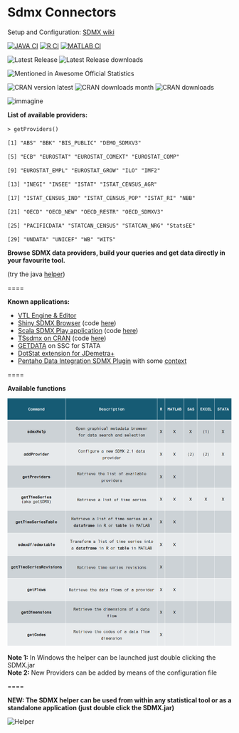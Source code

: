 Sdmx Connectors 
====

Setup and Configuration: [SDMX wiki](https://github.com/amattioc/SDMX/wiki)<br> 

[![JAVA CI](https://github.com/amattioc/SDMX/actions/workflows/java-ci.yml/badge.svg?branch=master)](https://github.com/amattioc/SDMX/actions/workflows/java-ci.yml)
[![R CI](https://github.com/amattioc/SDMX/actions/workflows/r-ci.yml/badge.svg?branch=master)](https://github.com/amattioc/SDMX/actions/workflows/r-ci.yml)
[![MATLAB CI](https://github.com/amattioc/SDMX/actions/workflows/matlab-ci.yml/badge.svg?branch=master)](https://github.com/amattioc/SDMX/actions/workflows/matlab-ci.yml)

![Latest Release](https://img.shields.io/github/v/release/amattioc/SDMX)   ![Latest Release downloads](https://img.shields.io/github/downloads/amattioc/SDMX/latest/total)


![Mentioned in Awesome Official Statistics ](https://awesome.re/mentioned-badge.svg)

![CRAN version latest](https://www.r-pkg.org/badges/version-ago/RJSDMX)    ![CRAN downloads month](https://cranlogs.r-pkg.org/badges/RJSDMX)    ![CRAN downloads](https://cranlogs.r-pkg.org/badges/grand-total/RJSDMX)

![immagine](https://github.com/amattioc/SDMX/assets/8512242/a29069b2-538b-408d-87b5-353ac92ad1bf)

**List of available providers:**

`> getProviders()`

` [1] "ABS" "BBK" "BIS_PUBLIC" "DEMO_SDMXV3" `

` [5] "ECB" "EUROSTAT" "EUROSTAT_COMEXT" "EUROSTAT_COMP" `

` [9] "EUROSTAT_EMPL" "EUROSTAT_GROW" "ILO" "IMF2" `

`[13] "INEGI" "INSEE" "ISTAT" "ISTAT_CENSUS_AGR"`

` [17] "ISTAT_CENSUS_IND" "ISTAT_CENSUS_POP" "ISTAT_RI" "NBB" `

` [21] "OECD" "OECD_NEW" "OECD_RESTR" "OECD_SDMXV3" `

` [25] "PACIFICDATA" "STATCAN_CENSUS" "STATCAN_NRG" "StatsEE" `

` [29] "UNDATA" "UNICEF" "WB" "WITS" `

**Browse SDMX data providers, build your queries and get data directly in your favourite tool.**

(try the java [helper](https://github.com/amattioc/SDMX/raw/master/RJSDMX/inst/java/SDMX.jar))

====

**Known applications:**

* [VTL Engine & Editor](https://github.com/vpinna80/VTL)
* [Shiny SDMX Browser](https://rjsdmx.shinyapps.io/sdmxBrowser/) (code [here](https://github.com/bowerth/sdmxBrowser))
* [Scala SDMX Play application](http://sdmx.rdata.work/) (code [here](https://github.com/bowerth/sdmxPlay))
* [TSsdmx on CRAN](http://cran.us.r-project.org/web/packages/TSsdmx/index.html) (code [here](http://tsdbi.r-forge.r-project.org/))
* [GETDATA](http://econpapers.repec.org/software/bocbocode/S458093.htm)  on SSC for STATA
* [DotStat extension for JDemetra+](https://github.com/nbbrd/jdemetra-dotstat) 
* [Pentaho Data Integration SDMX Plugin](https://github.com/andtorg/sdmx-kettle) with some [context](http://andtorg.github.io/bi/2016/06/14/pentaho-sdmx-step-plugin)

====

**Available functions**

![Functions](https://github.com/amattioc/SDMX/blob/master/docs/resources/sdmxtable.png) 

**Note 1:** In Windows the helper can be launched just double clicking the SDMX.jar <br>
**Note 2:** New Providers can be added by means of the configuration file <br>

====

**NEW: The SDMX helper can be used from within any statistical tool or as a standalone application (just double click the SDMX.jar)**

![Helper](https://github.com/amattioc/SDMX/blob/master/docs/resources/helper.png)




